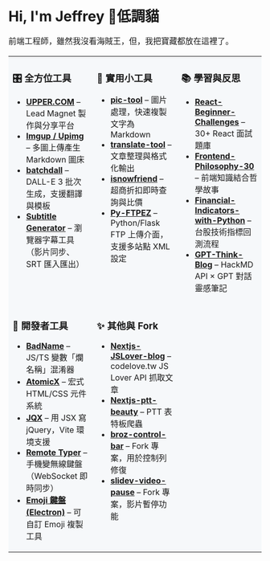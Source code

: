 <h1>Hi, I'm Jeffrey 👋低調貓</h1> <p style="font-size:16px; line-height:1.6;"> 前端工程師，雖然我沒看海賊王，但，我把寶藏都放在這裡了。 </p> 

<table>
<tr>
<td width="33%" valign="top" bgcolor="#f6f8fa">

### 🎛 全方位工具
- [**UPPER.COM**](#) – Lead Magnet 製作與分享平台  
- [**Imgup / Upimg**](#) – 多圖上傳產生 Markdown 圖床  
- [**batchdall**](#) – DALL-E 3 批次生成，支援翻譯與模板  
- [**Subtitle Generator**](#) – 瀏覽器字幕工具（影片同步、SRT 匯入匯出）  

</td>
<td width="33%" valign="top" bgcolor="#f6f8fa">

### 🔧 實用小工具
- [**pic-tool**](#) – 圖片處理，快速複製文字為 Markdown  
- [**translate-tool**](#) – 文章整理與格式化輸出  
- [**isnowfriend**](#) – 超商折扣即時查詢與比價  
- [**Py-FTPEZ**](#) – Python/Flask FTP 上傳介面，支援多站點 XML 設定  

</td>
<td width="33%" valign="top" bgcolor="#f6f8fa">

### 📚 學習與反思
- [**React-Beginner-Challenges**](#) – 30+ React 面試題庫  
- [**Frontend-Philosophy-30**](#) – 前端知識結合哲學故事  
- [**Financial-Indicators-with-Python**](#) – 台股技術指標回測流程  
- [**GPT-Think-Blog**](#) – HackMD API × GPT 對話靈感筆記  

</td>
</tr>
<tr>
<td width="33%" valign="top" bgcolor="#f6f8fa">

### 🧰 開發者工具
- [**BadName**](#) – JS/TS 變數「爛名稱」混淆器  
- [**AtomicX**](#) – 宏式 HTML/CSS 元件系統  
- [**JQX**](#) – 用 JSX 寫 jQuery，Vite 環境支援  
- [**Remote Typer**](#) – 手機變無線鍵盤（WebSocket 即時同步）  
- [**Emoji 鍵盤 (Electron)**](#) – 可自訂 Emoji 複製工具  

</td>
<td width="33%" valign="top" bgcolor="#f6f8fa">

### ✨ 其他與 Fork
- [**Nextjs-JSLover-blog**](#) – codelove.tw JS Lover API 抓取文章  
- [**Nextjs-ptt-beauty**](#) – PTT 表特板爬蟲  
- [**broz-control-bar**](#) – Fork 專案，用於控制列修復  
- [**slidev-video-pause**](#) – Fork 專案，影片暫停功能  

</td>
<td width="33%" valign="top" bgcolor="#f6f8fa">

&nbsp;  
</td>
</tr>
</table>
